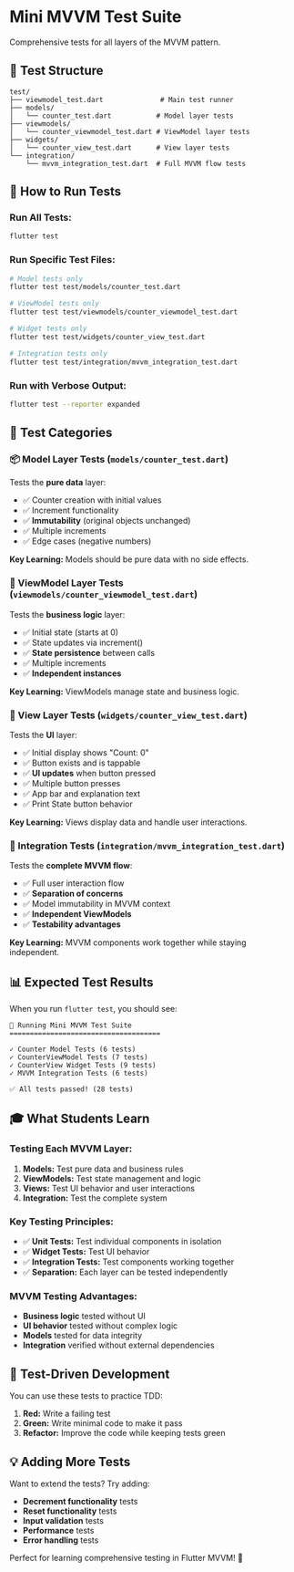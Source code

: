 # Mini MVVM Test Suite

Comprehensive tests for all layers of the MVVM pattern.

## 📂 Test Structure

```
test/
├── viewmodel_test.dart              # Main test runner
├── models/
│   └── counter_test.dart           # Model layer tests
├── viewmodels/
│   └── counter_viewmodel_test.dart # ViewModel layer tests
├── widgets/
│   └── counter_view_test.dart      # View layer tests
└── integration/
    └── mvvm_integration_test.dart  # Full MVVM flow tests
```

## 🚀 How to Run Tests

### **Run All Tests:**
```bash
flutter test
```

### **Run Specific Test Files:**
```bash
# Model tests only
flutter test test/models/counter_test.dart

# ViewModel tests only  
flutter test test/viewmodels/counter_viewmodel_test.dart

# Widget tests only
flutter test test/widgets/counter_view_test.dart

# Integration tests only
flutter test test/integration/mvvm_integration_test.dart
```

### **Run with Verbose Output:**
```bash
flutter test --reporter expanded
```

## 🧪 Test Categories

### **📦 Model Layer Tests** (`models/counter_test.dart`)
Tests the **pure data** layer:
- ✅ Counter creation with initial values
- ✅ Increment functionality
- ✅ **Immutability** (original objects unchanged)
- ✅ Multiple increments
- ✅ Edge cases (negative numbers)

**Key Learning:** Models should be pure data with no side effects.

### **🧠 ViewModel Layer Tests** (`viewmodels/counter_viewmodel_test.dart`)
Tests the **business logic** layer:
- ✅ Initial state (starts at 0)
- ✅ State updates via increment()
- ✅ **State persistence** between calls
- ✅ Multiple increments
- ✅ **Independent instances**

**Key Learning:** ViewModels manage state and business logic.

### **🎨 View Layer Tests** (`widgets/counter_view_test.dart`)
Tests the **UI** layer:
- ✅ Initial display shows "Count: 0"
- ✅ Button exists and is tappable
- ✅ **UI updates** when button pressed
- ✅ Multiple button presses
- ✅ App bar and explanation text
- ✅ Print State button behavior

**Key Learning:** Views display data and handle user interactions.

### **🔄 Integration Tests** (`integration/mvvm_integration_test.dart`)
Tests the **complete MVVM flow**:
- ✅ Full user interaction flow
- ✅ **Separation of concerns**
- ✅ Model immutability in MVVM context
- ✅ **Independent ViewModels**
- ✅ **Testability advantages**

**Key Learning:** MVVM components work together while staying independent.

## 📊 Expected Test Results

When you run `flutter test`, you should see:

```
🧪 Running Mini MVVM Test Suite
=====================================

✓ Counter Model Tests (6 tests)
✓ CounterViewModel Tests (7 tests)  
✓ CounterView Widget Tests (9 tests)
✓ MVVM Integration Tests (6 tests)

✅ All tests passed! (28 tests)
```

## 🎓 What Students Learn

### **Testing Each MVVM Layer:**
1. **Models:** Test pure data and business rules
2. **ViewModels:** Test state management and logic
3. **Views:** Test UI behavior and user interactions
4. **Integration:** Test the complete system

### **Key Testing Principles:**
- ✅ **Unit Tests:** Test individual components in isolation
- ✅ **Widget Tests:** Test UI behavior
- ✅ **Integration Tests:** Test components working together
- ✅ **Separation:** Each layer can be tested independently

### **MVVM Testing Advantages:**
- **Business logic** tested without UI
- **UI behavior** tested without complex logic
- **Models** tested for data integrity
- **Integration** verified without external dependencies

## 🔧 Test-Driven Development

You can use these tests to practice TDD:

1. **Red:** Write a failing test
2. **Green:** Write minimal code to make it pass
3. **Refactor:** Improve the code while keeping tests green

## 💡 Adding More Tests

Want to extend the tests? Try adding:
- **Decrement functionality** tests
- **Reset functionality** tests  
- **Input validation** tests
- **Performance** tests
- **Error handling** tests

Perfect for learning comprehensive testing in Flutter MVVM! 🎯